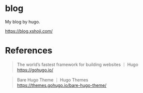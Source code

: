 # blog

My blog by hugo.

https://blog.xshoji.com/

# References

> The world’s fastest framework for building websites ｜ Hugo  
> https://gohugo.io/

> Bare Hugo Theme ｜ Hugo Themes  
> https://themes.gohugo.io/bare-hugo-theme/
